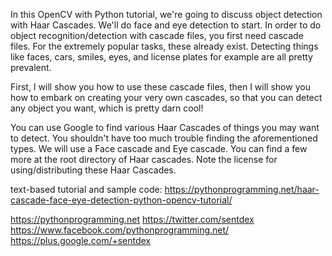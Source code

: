 In this OpenCV with Python tutorial, we're going to discuss object detection with Haar Cascades. We'll do face and eye detection to start. In order to do object recognition/detection with cascade files, you first need cascade files. For the extremely popular tasks, these already exist. Detecting things like faces, cars, smiles, eyes, and license plates for example are all pretty prevalent.

First, I will show you how to use these cascade files, then I will show you how to embark on creating your very own cascades, so that you can detect any object you want, which is pretty darn cool!

You can use Google to find various Haar Cascades of things you may want to detect. You shouldn't have too much trouble finding the aforementioned types. We will use a Face cascade and Eye cascade. You can find a few more at the root directory of Haar cascades. Note the license for using/distributing these Haar Cascades.

text-based tutorial and sample code: https://pythonprogramming.net/haar-cascade-face-eye-detection-python-opencv-tutorial/

https://pythonprogramming.net
https://twitter.com/sentdex
https://www.facebook.com/pythonprogramming.net/
https://plus.google.com/+sentdex